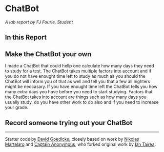 # ChatBot

*A lab report by FJ Fourie. Student*

## In this Report

## Make the ChatBot your own

I made a ChatBot that could hellp one calculate how many days they need to study for a test. The ChatBot takes multiple factors into account and if you do not have enought time left to study as much as you should the ChatBot will inform you of that as well and tell you that a few all nighters might be neccasary. If you have enought time left the ChatBot tells you how many extra days you have before you need to start studying. Factors that the ChatBot takes into account are things such as how many days you usually study, do you have other work to do also and if you need to increase your grade.

## Record someone trying out your ChatBot


---
Starter code by [David Goedicke](mailto:da.goedicke@gmail.com), closely based on work by [Nikolas Martelaro](mailto:nmartelaro@gmail.com) and [Captain Anonymous](https://codepen.io/anon/pen/PEVYXz), who forked original work by [Ian Tairea](https://codepen.io/mrtairea/pen/yJapwv).
